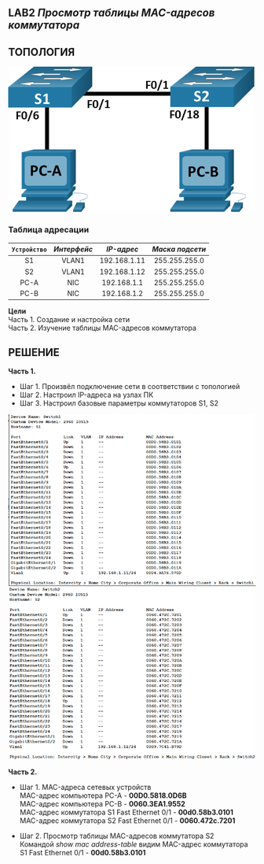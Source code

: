 ## **LAB2 _Просмотр таблицы MAC-адресов коммутатора_**

## ТОПОЛОГИЯ    


![jpg lab2](https://github.com/DanisTuc/otus_network_labs/blob/main/Lab2/jpg%20lab2.png)    


### Таблица адресации

| `Устройство` | *Интерфейс* | *IP-адрес* | *Маска подсети* |
| :----------: | :---------: | :--------: | :-------------: |
|S1|VLAN1|192.168.1.11|255.255.255.0|
|S2|VLAN1|192.168.1.12|255.255.255.0|
|PC-A|NIC|192.168.1.1|255.255.255.0|
|PC-B|NIC|192.168.1.2|255.255.255.0|

**Цели**    
Часть 1. Создание и настройка сети  
Часть 2. Изучение таблицы MAC-адресов коммутатора    


## **РЕШЕНИЕ**   
**Часть 1.**  
* Шаг 1. Произвёл подключение сети в соответствии с топологией
* Шаг 2. Настроил IP-адреса на узлах ПК
* Шаг 3. Настроил базовые параметры коммутаторов S1, S2
  
![]( https://github.com/DanisTuc/otus_network_labs/blob/main/Lab2/S1.png) ![](https://github.com/DanisTuc/otus_network_labs/blob/main/Lab2/S2.png)

**Часть 2.**
* Шаг 1. MAC-адреса сетевых устройств  
MAC-адрес компьютера PC-A - __00D0.5818.0D6B__  
MAC-адрес компьютера PC-B - __0060.3EA1.9552__  
MAC-адрес коммутатора S1 Fast Ethernet 0/1 - **00d0.58b3.0101**  
MAC-адрес коммутатора S2 Fast Ethernet 0/1 - **0060.472c.7201**  

* Шаг 2. Просмотр таблицы MAC-адресов коммутатора S2  
Командой *show mac address-table* видим MAC-адрес коммутатора S1 Fast Ethernet 0/1 - **00d0.58b3.0101**



